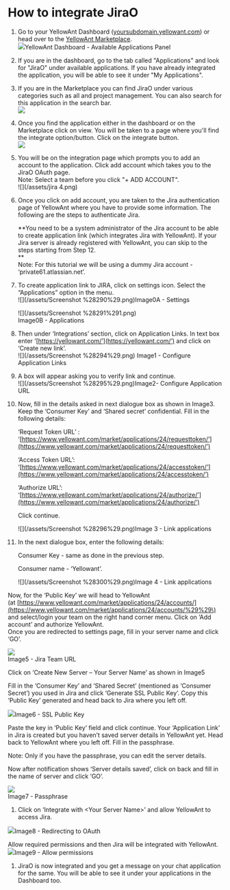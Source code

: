 # **How to integrate JiraO**

1. Go to your YellowAnt Dashboard \([yoursubdomain.yellowant.com](/yoursubdomain.yellowant.com)\) or head over to the [YellowAnt Marketplace](https://www.yellowant.com/marketplace).  
   ![](/assets/InstaDash.jpg)YellowAnt Dashboard - Available Applications Panel

2. If you are in the dashboard, go to the tab called "Applications" and look for "JiraO" under available applications. If you have already integrated the application, you will be able to see it under "My Applications".

3. If you are in the Marketplace you can find JiraO under various categories such as all and project management. You can also search for this application in the search bar.  
   ![](/assets/jira.png)

4. Once you find the application either in the dashboard or on the Marketplace click on view. You will be taken to a page where you'll find the integrate option/button. Click on the integrate button.  
   ![](/assets/jirao1.png)

5. You will be on the integration page which prompts you to add an account to the application. Click add account which takes you to the JiraO OAuth page.  
   Note: Select a team before you click "+ ADD ACCOUNT".  
   ![](/assets/jira 4.png)

6. Once you click on add account, you are taken to the Jira authentication page of YellowAnt where you have to provide some information. The following are the steps to authenticate Jira.

   **You need to be a system administrator of the Jira account to be able to create application link \(which integrates Jira with YellowAnt\). If your Jira server is already registered with YellowAnt, you can skip to the steps starting from Step 12.                 
   **  
   Note: For this tutorial we will be using a dummy Jira account - ‘private61.atlassian.net’.

7. To create application link to JIRA, click on settings icon. Select the “Applications” option in the menu.  
   ![](/assets/Screenshot %28290%29.png)Image0A - Settings

   ![](/assets/Screenshot %28291%291.png)  
   Image0B - Applications

8. Then under ‘Integrations’ section, click on Application Links. In text box enter ‘[https://yellowant.com/’](https://yellowant.com/’) and click on ‘Create new link’.  
   ![](/assets/Screenshot %28294%29.png) Image1 - Configure Application Links

9. A box will appear asking you to verify link and continue.  
    ![](/assets/Screenshot %28295%29.png)Image2- Configure Application URL

10. Now, fill in the details asked in next dialogue box as shown in Image3. Keep the ‘Consumer Key’ and ‘Shared secret’ confidential. Fill in the following details:

    ‘Request Token URL’ :  ‘[https://www.yellowant.com/market/applications/24/requesttoken/’](https://www.yellowant.com/market/applications/24/requesttoken/’)

    ‘Access Token URL’: ‘[https://www.yellowant.com/market/applications/24/accesstoken/’](https://www.yellowant.com/market/applications/24/accesstoken/’)

    ‘Authorize URL’: ‘[https://www.yellowant.com/market/applications/24/authorize/’](https://www.yellowant.com/market/applications/24/authorize/’)

    Click continue.

    ![](/assets/Screenshot %28296%29.png)Image 3 - Link applications

11. In the next dialogue box, enter the following details:

    Consumer Key - same as done in the previous step.

    Consumer name - ‘Yellowant’.

    ![](/assets/Screenshot %28300%29.png)Image 4 - Link applications

Now, for the ‘Public Key’ we will head to YellowAnt  
\(at [https://www.yellowant.com/market/applications/24/accounts/](https://www.yellowant.com/market/applications/24/accounts/%29%29\) and select/login your team on the right hand corner menu. Click on ‘Add account’ and authorize YellowAnt.  
Once you are redirected to settings page, fill in your server name and click ‘GO’.

![](/assets/6.png)  
Image5 - Jira Team URL

Click on ‘Create New Server – Your Server Name’ as shown in Image5

Fill in the ‘Consumer Key’ and ‘Shared Secret’ \(mentioned as ‘Consumer Secret’\) you used in Jira and click ‘Generate SSL Public Key’. Copy this ‘Public Key’ generated and head back to Jira where you left off.

![](/assets/7.png)Image6 - SSL Public Key

Paste the key in ‘Public Key’ field and click continue. Your ‘Application Link’ in Jira is created but you haven’t saved server details in YellowAnt yet. Head back to YellowAnt where you left off. Fill in the passphrase.

Note: Only if you have the passphrase, you can edit the server details.

Now after notification shows ‘Server details saved’, click on back and fill in the name of server and click ‘GO’.

![](/assets/8.png)  
Image7 - Passphrase

1. Click on ‘Integrate with &lt;Your Server Name&gt;’ and allow YellowAnt to access Jira.  

![](/assets/9.png)Image8 - Redirecting to OAuth

Allow required permissions and then Jira will be integrated with YellowAnt.  
![](/assets/10.png)Image9 - Allow permissions

1. JiraO is now integrated and you get a message on your chat application for the same. You will be able to see it under your applications in the Dashboard too.




